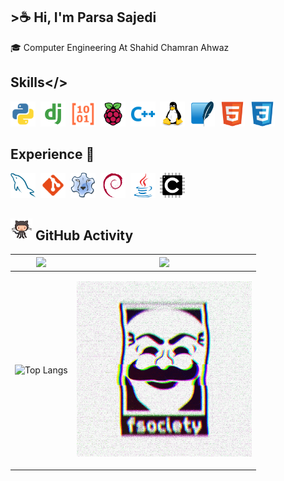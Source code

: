 ## >☕ Hi, I'm Parsa Sajedi
🎓 Computer Engineering At Shahid Chamran Ahwaz

## Skills</>
<img src="https://github.com/PKief/vscode-material-icon-theme/blob/main/icons/python.svg" title="Python" alt="Python" width="40" height="40"/>&nbsp;
<img src="https://github.com/PKief/vscode-material-icon-theme/blob/main/icons/django.svg" title="Django" alt="Django" width="40" height="40"/>&nbsp;
<img src="https://github.com/PKief/vscode-material-icon-theme/blob/main/icons/assembly.svg" title="Assembly" alt="Assembly" width="40" height="40"/>&nbsp;
<img src="https://github.com/devicons/devicon/blob/master/icons/raspberrypi/raspberrypi-original.svg" title="Raspberrypi" alt="Raspberryp" width="40" height="40"/>&nbsp;
<img src="https://github.com/PKief/vscode-material-icon-theme/blob/main/icons/cpp.svg" title="C++" alt="C++" width="40" height="40"/>&nbsp;
<img src="https://github.com/devicons/devicon/blob/master/icons/linux/linux-original.svg" title="Linux" alt="Linux" width="40" height="40"/>&nbsp;
<img src="https://github.com/devicons/devicon/blob/master/icons/sqlite/sqlite-original.svg" title="Sqlite" alt="Sqlite" width="40" height="40"/>&nbsp;
<img src="https://github.com/devicons/devicon/blob/master/icons/html5/html5-original.svg" title="HTML" alt="HTML" width="40" height="40"/>&nbsp;
<img src="https://github.com/devicons/devicon/blob/master/icons/css3/css3-original.svg" title="CSS" alt="CSS" width="40" height="40"/>&nbsp;


## Experience 🔧
<img src="https://github.com/devicons/devicon/blob/master/icons/mysql/mysql-original.svg" title="Mysql" alt="Mysql" width="40" height="40"/>&nbsp;
<img src="https://github.com/PKief/vscode-material-icon-theme/blob/main/icons/git.svg" title="Git" alt="Git" width="40" height="40"/>&nbsp;
<img src="assets/icon/Lazarus.png" title="Lazarus" alt="Lazarus" width="40" height="40"/>&nbsp;
<img src="https://github.com/devicons/devicon/blob/master/icons/debian/debian-original.svg" title="Debian" alt="Debian" width="40" height="40"/>&nbsp;
<img src="https://github.com/devicons/devicon/blob/master/icons/java/java-original.svg" title="Java" alt="Java" width="40" height="40"/>&nbsp;
<img src="https://github.com/devicons/devicon/blob/master/icons/embeddedc/embeddedc-original.svg" title="Embeddedc" alt="Embeddedc" width="40" height="40"/>&nbsp;



## <img src="assets/gif/GitHub-logo.gif" width="35px"> **GitHub Activity**

|<img src="https://github-readme-stats.vercel.app/api?username=parsa-black&count_private=true&show_icons=true&theme=radical" width="400">|<img src="https://github-readme-streak-stats.herokuapp.com/?user=parsa-black&theme=radical" width="412">|
|---|---|
|<p align="center">![Top Langs](https://github-readme-stats.vercel.app/api/top-langs/?username=parsa-black&count_private=true&theme=radical&langs_count=5)</p>|<p align="center"><img width="280" src="assets/gif/fsociety.gif"></p>|
